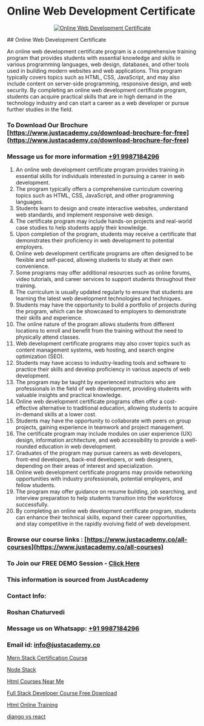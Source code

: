 # Online Web Development Certificate

<p align="center">
  <a href="https://justacademy.co/program-detail/full-stack-web-development">
    <img src="https://justacademy.co/storage2/program_images/1704700371.webp" alt="Online Web Development Certificate">
  </a>
</p>
## Online Web Development Certificate

An online web development certificate program is a comprehensive training program that provides students with essential knowledge and skills in various programming languages, web design, databases, and other tools used in building modern websites and web applications. This program typically covers topics such as HTML, CSS, JavaScript, and may also include content on server-side programming, responsive design, and web security. By completing an online web development certificate program, students can acquire practical skills that are in high demand in the technology industry and can start a career as a web developer or pursue further studies in the field.
### To Download Our Brochure [https://www.justacademy.co/download-brochure-for-free](https://www.justacademy.co/download-brochure-for-free)
### Message us for more information [+91 9987184296](https://api.whatsapp.com/send?phone=919987184296)
1) An online web development certificate program provides training in essential skills for individuals interested in pursuing a career in web development.
2) The program typically offers a comprehensive curriculum covering topics such as HTML, CSS, JavaScript, and other programming languages.
3) Students learn to design and create interactive websites, understand web standards, and implement responsive web design.
4) The certificate program may include hands-on projects and real-world case studies to help students apply their knowledge.
5) Upon completion of the program, students may receive a certificate that demonstrates their proficiency in web development to potential employers.
6) Online web development certificate programs are often designed to be flexible and self-paced, allowing students to study at their own convenience.
7) Some programs may offer additional resources such as online forums, video tutorials, and career services to support students throughout their training.
8) The curriculum is usually updated regularly to ensure that students are learning the latest web development technologies and techniques.
9) Students may have the opportunity to build a portfolio of projects during the program, which can be showcased to employers to demonstrate their skills and experience.
10) The online nature of the program allows students from different locations to enroll and benefit from the training without the need to physically attend classes.
11) Web development certificate programs may also cover topics such as content management systems, web hosting, and search engine optimization (SEO).
12) Students may have access to industry-leading tools and software to practice their skills and develop proficiency in various aspects of web development.
13) The program may be taught by experienced instructors who are professionals in the field of web development, providing students with valuable insights and practical knowledge.
14) Online web development certificate programs often offer a cost-effective alternative to traditional education, allowing students to acquire in-demand skills at a lower cost.
15) Students may have the opportunity to collaborate with peers on group projects, gaining experience in teamwork and project management.
16) The certificate program may include modules on user experience (UX) design, information architecture, and web accessibility to provide a well-rounded education in web development.
17) Graduates of the program may pursue careers as web developers, front-end developers, back-end developers, or web designers, depending on their areas of interest and specialization.
18) Online web development certificate programs may provide networking opportunities with industry professionals, potential employers, and fellow students.
19) The program may offer guidance on resume building, job searching, and interview preparation to help students transition into the workforce successfully.
20) By completing an online web development certificate program, students can enhance their technical skills, expand their career opportunities, and stay competitive in the rapidly evolving field of web development.

### Browse our course links : [https://www.justacademy.co/all-courses](https://www.justacademy.co/all-courses) 
### To Join our FREE DEMO Session - [Click Here](https://www.justacademy.co/register-for-course-demo)


### This information is sourced from JustAcademy
### Contact Info:
### Roshan Chaturvedi
### Message us on Whatsapp: [+91 9987184296](https://api.whatsapp.com/send?phone=919987184296)
### Email id: [info@justacademy.co](mailto:info@justacademy.co)
                
[Mern Stack Certification Course](https://www.linkedin.com/pulse/mern-stack-certification-course-justacademy-chennai-eksve/)

[Node Stack](https://www.linkedin.com/pulse/node-stack-justacademy-jaipur-q9sne?trackingId=hFG5ea9jtiSKu9MMUC2sPw%3D%3D&lipi=urn%3Ali%3Apage%3Ad_flagship3_company_admin%3BzoGgv%2F2GTOq26q6ITzj9KQ%3D%3D)

[Html Courses Near Me](https://medium.com/@negishivu99/html-courses-near-me-491a98fd94c4)

[Full Stack Developer Course Free Download](https://medium.com/@akanshapatil/full-stack-developer-course-free-download-1a4a457a3481)

[Html Online Training](https://justacademyin.github.io/justacademy/html-online-training)

[django vs react](https://justacademyin.github.io/justacademy/django-vs-react)

